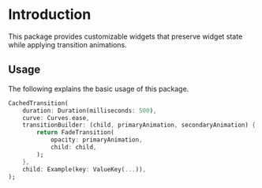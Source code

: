# Introduction
This package provides customizable widgets that preserve widget state while applying transition animations.

## Usage
The following explains the basic usage of this package.

```dart
CachedTransition(
    duration: Duration(milliseconds: 500),
    curve: Curves.ease,
    transitionBuilder: (child, primaryAnimation, secondaryAnimation) {
        return FadeTransition(
            opacity: primaryAnimation,
            child: child,
        );
    },
    child: Example(key: ValueKey(...)),
);
```

